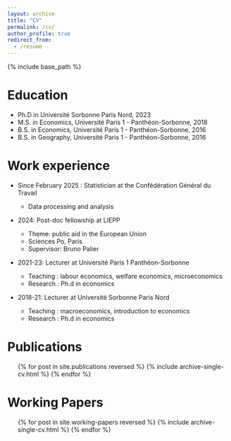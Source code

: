 ```yaml
---
layout: archive
title: "CV"
permalink: /cv/
author_profile: true
redirect_from:
  - /resume
---
```


{% include base_path %}

Education
======
* Ph.D in Université Sorbonne Paris Nord, 2023
* M.S. in Economics, Université Paris 1 - Panthéon-Sorbonne, 2018
* B.S. in Economics, Université Paris 1 - Panthéon-Sorbonne, 2016
* B.S. in Geography, Université Paris 1 - Panthéon-Sorbonne, 2016

Work experience
======

* Since February 2025 : Statistician at the Confédération Général du Travail
  *  Data processing and analysis

* 2024: Post-doc fellowship at LIEPP
  * Theme: public aid in the European Union
  * Sciences Po, Paris
  * Supervisor: Bruno Palier
  
* 2021-23: Lecturer at Université Paris 1 Panthéon-Sorbonne
  * Teaching : labour economics, welfare economics, microeconomics
  * Research : Ph.d in economics
  
* 2018-21: Lecturer at Université Sorbonne Paris Nord
  * Teaching : macroeconomics, introduction to economics
  * Research : Ph.d in economics
  
  
  
Publications
======
  <ul>{% for post in site.publications reversed %}
    {% include archive-single-cv.html %}
  {% endfor %}</ul>


Working Papers
==============
<ul>
  {% for post in site.working-papers reversed %}
    {% include archive-single-cv.html %}
  {% endfor %}
</ul>

